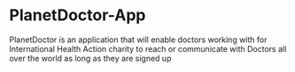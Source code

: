 # PlanetDoctor-App
 PlanetDoctor is an application that will enable doctors working with for International Health Action charity to reach or communicate with Doctors all over the world as long as they are signed up
